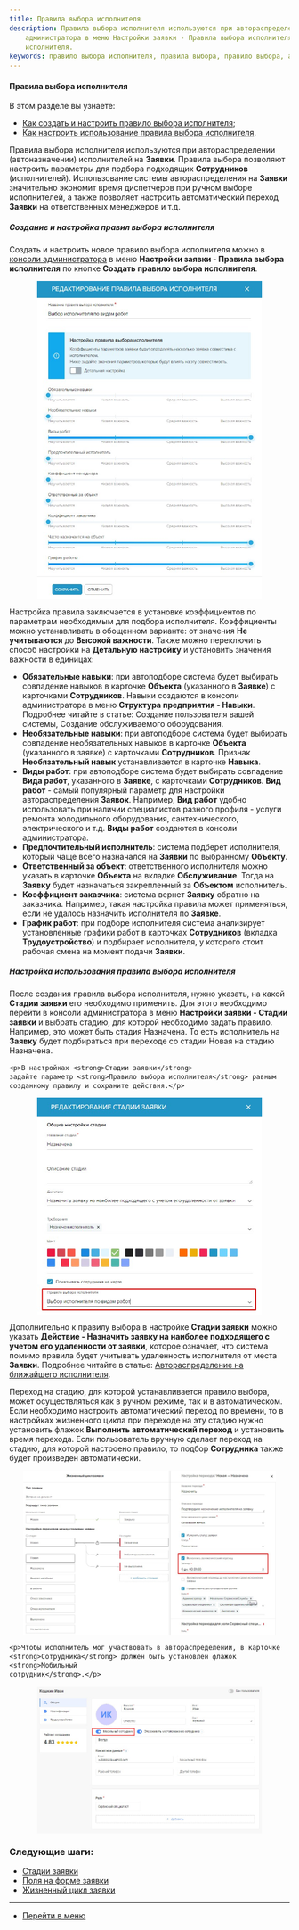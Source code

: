 ```yaml
---
title: Правила выбора исполнителя
description: Правила выбора исполнителя используются при автораспределении (автоназначении) исполнителей на Заявки. Создать и настроить новое правило выбора исполнителя можно в консоли
    администратора в меню Настройки заявки - Правила выбора исполнителя по кнопке Создать правило выбора
    исполнителя.
keywords: правило выбора исполнителя, правила выбора, правило выбора, автоназначение исполнителя, правило автоназначения, hubex, хабекс, хубекс, хабикс
---
```


#### Правила выбора исполнителя
В этом разделе вы узнаете:
<html>
<meta charset="utf-8">
<ul>
    <li><a href="#createrule">Как создать и настроить правило выбора исполнителя</a>;</li>
    <li><a href="#settings">Как настроить использование правила выбора исполнителя</a>.</li>
</ul>
</html>

<body>
<p>Правила выбора исполнителя используются при автораспределении (автоназначении) исполнителей на <strong>Заявки</strong>. Правила выбора
    позволяют настроить параметры для подбора подходящих <strong>Сотрудников</strong> (исполнителей). Использование
    системы автораспределения на <strong>Заявки</strong> значительно экономит время диспетчеров при ручном выборе исполнителей, а также
    позволяет настроить автоматический переход <strong>Заявки</strong> на ответственных менеджеров и т.д. </p>

<h5 id="createrule">Создание и настройка правил выбора исполнителя</h5>
<p>Создать и настроить новое правило выбора исполнителя можно в <a
        href="https://wiki.hubex.ru/docs/FAQ/RU/admin/HowToEnterTheAdmin.html">консоли
    администратора</a> в меню <strong>Настройки заявки - Правила выбора исполнителя</strong> по кнопке <strong>Создать правило выбора
    исполнителя</strong>.</p>
<div>
    <img style="margin: 0 auto; display: block; max-width: 80%;"
         src="/attachments/images/FAQ/ADMIN/RulesOfChoice/Rule.jpg"/>
</div>
<p>Настройка правила заключается в установке коэффициентов по параметрам необходимым для подбора исполнителя.
    Коэффициенты можно устанавливать в обощенном варианте: от значения <strong>Не учитываются</strong> до <strong>Высокой важности</strong>. Также можно
    переключить способ настройки на <strong>Детальную настройку</strong> и установить значения важности в единицах:</p>
<ul>
    <li><strong>Обязательные навыки</strong>: при автоподборе система будет выбирать совпадение навыков в карточке <strong>Объекта</strong> (указанного в
        <strong>Заявке</strong>) с карточками <strong>Сотрудников</strong>.
        Навыки создаются в консоли администратора в меню <strong>Структура предприятия - Навыки</strong>. Подробнее читайте в статье:
        Создание пользователя вашей системы, Создание обслуживаемого оборудования.
    </li>
    <li><strong>Необязательные навыки</strong>: при автоподборе система будет выбирать совпадение необязательных навыков в карточке
        <strong>Объекта</strong> (указанного в заявке) с карточками <strong>Сотрудников</strong>.
        Признак <strong>Необязательный навык</strong> устанавливается в карточке <strong>Навыка</strong>.
    </li>
    <li><strong>Виды работ</strong>: при автоподборе система будет выбирать совпадение <strong>Вида работ</strong>, указанного в <strong>Заявке</strong>, с карточками
        <strong>Сотрудников</strong>.
        <strong>Вид работ</strong> - самый популярный параметр для настройки
        автораспределения <strong>Заявок</strong>. Например, <strong>Вид работ</strong> удобно использовать при наличии специалистов разного профиля -
        услуги ремонта холодильного оборудования, сантехнического, электрического и т.д.
        <strong>Виды работ</strong> создаются в консоли администратора.
    </li>
    <li><strong>Предпочтительный исполнитель</strong>: система подберет исполнителя, который чаще всего назначался на <strong>Заявки</strong> по
        выбранному <strong>Объекту</strong>.
    </li>
    <li><strong>Ответственный за объект</strong>: ответственного исполнителя можно указать в карточке <strong>Объекта</strong> на вкладке <strong>Обслуживание</strong>.
        Тогда на <strong>Заявку</strong> будет
        назначаться закрепленный за <strong>Объектом</strong> исполнитель.
    </li>
    <li><strong>Коэффициент заказчика</strong>: система вернет <strong>Заявку</strong> обратно на заказчика. Например, такая настройка правила может
        применяться, если не удалось
        назначить исполнителя по <strong>Заявке</strong>.
    </li>
    <li><strong>График работ</strong>: при подборе исполнителя система анализирует установленные графики работ в карточках <strong>Сотрудников</strong>
        (вкладка
        <strong>Трудоустройство</strong>) и подбирает исполнителя, у которого стоит рабочая смена на момент подачи <strong>Заявки</strong>.
    </li>

</ul>


<h5 id="settings">Настройка использования правила выбора исполнителя</h5>
<p>После создания правила выбора исполнителя, нужно указать, на какой <strong>Стадии заявки</strong> его необходимо применить. Для этого
    необходимо перейти в консоли администратора в меню <strong>Настройки заявки - Стадии заявки</strong> и выбрать стадию, для которой
    необходимо задать правило.
    Например, это может быть стадия Назначена. То есть исполнитель на <strong>Заявку</strong> будет подбираться при переходе со стадии
    Новая на стадию Назначена.</p>

    <p>В настройках <strong>Стадии заявки</strong>
    задайте параметр <strong>Правило выбора исполнителя</strong> равным созданному правилу и сохраните действия.</p>
<div>
    <img style="margin: 0 auto; display: block; max-width: 80%;"
         src="/attachments/images/FAQ/ADMIN/RulesOfChoice/StageTicket.jpg"/>
</div>

<p>Дополнительно к правилу выбора в настройке <strong>Стадии заявки</strong> можно указать <strong>Действие - Назначить заявку на наиболее подходящего
    с учетом его удаленности от заявки</strong>, которое означает, что система помимо правила будет учитывать удаленность
    исполнителя от места <strong>Заявки</strong>. Подробнее читайте в статье: <a href="https://wiki.hubex.ru/docs/FAQ/RU/user/RulesOfChoiceGEO.html">Автораспределение на ближайшего исполнителя</a>.</p>


<p>Переход на стадию, для которой устанавливается правило выбора, может осуществляться как в ручном режиме, так и в автоматическом. Если необходимо настроить
    автоматический переход по времени, то в настройках жизненного цикла при переходе на эту стадию нужно установить
    флажок <strong>Выполнить автоматический переход</strong> и установить время перехода. Если пользователь вручную сделает переход на
    стадию, для которой настроено правило, то подбор <strong>Сотрудника</strong> также будет произведен автоматически.</p>
<div>
    <img style="margin: 0 auto; display: block; max-width: 90%;"
         src="/attachments/images/FAQ/ADMIN/RulesOfChoice/CustomStage.jpg"/>
</div>

    <p>Чтобы исполнитель мог участвовать в автораспределении, в карточке <strong>Сотрудника</strong> должен быть установлен флажок <strong>Мобильный
    сотрудник</strong>.</p>
<div>
    <img style="margin: 0 auto; display: block; max-width: 80%;"
         src="/attachments/images/FAQ/ADMIN/RulesOfChoice/Engineer.jpg"/>
</div>
</body>

### Следующие шаги:
- [Стадии заявки](./StageType.md)
- [Поля  на форме заявки](./ElementsOfInterface.md)
- [Жизненный цикл заявки](./TicketLifeCycle.md)

____
- [Перейти в меню](http://wiki.hubex.ru)
